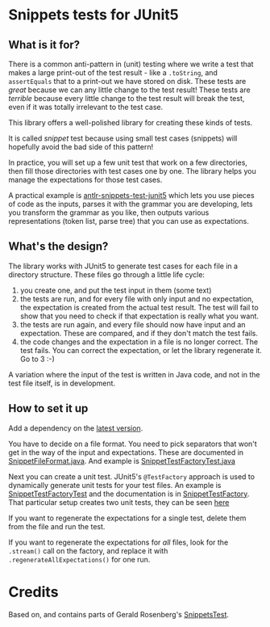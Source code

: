 Snippets tests for JUnit5
=====================

What is it for?
---------------------
There is a common anti-pattern in (unit) testing where we write a test that makes a large print-out of the test result -
like a `.toString`, and `assertEquals` that to a print-out we have stored on disk. These tests are *great* because we
can any little change to the test result!
These tests are *terrible* because every little change to the test result will break the test, even if it was totally
irrelevant to the test case.

This library offers a well-polished library for creating these kinds of tests.

It is called *snippet* test because using small test cases (snippets) will hopefully avoid the bad side of this pattern!

In practice, you will set up a few unit test that work on a few directories, then fill those directories with test cases
one by one. The library helps you manage the expectations for those test cases.

A practical example is [antlr-snippets-test-junit5](https://github.com/laamella-gad/antlr-snippets-test-junit5) which
lets you use pieces of code as the inputs, parses it with the grammar you are developing, lets you transform the grammar
as you like, then outputs various representations (token list, parse tree) that you can use as expectations.

What's the design?
--------------------------
The library works with JUnit5 to generate test cases for each file in a directory structure. These files go through a
little life cycle:

1. you create one, and put the test input in them (some text)
2. the tests are run, and for every file with only input and no expectation, the expectation is created from the actual
   test result. The test will fail to show that you need to check if that expectation is really what you want.
3. the tests are run again, and every file should now have input and an expectation. These are compared, and if they
   don't match the test fails.
4. the code changes and the expectation in a file is no longer correct. The test fails. You can correct the expectation,
   or let the library regenerate it. Go to 3 :-)

A variation where the input of the test is written in Java code, and not in the test file itself, is in development.

How to set it up
----------------------
Add a dependency on the [latest version](https://search.maven.org/search?q=a:snippets-test-junit5).

You have to decide on a file format. You need to pick separators that won't get in the way of the input and
expectations. These are documented
in [SnippetFileFormat.java](src/main/java/com/laamella/snippets_test_junit5/SnippetFileFormat.java). And example
is [SnippetTestFactoryTest.java](https://github.com/laamella-gad/snippets-test-junit5/blob/master/src/test/java/com/laamella/snippets_test_junit5/SnippetTestFactoryTest.java)

Next you can create a unit test. JUnit5's `@TestFactory` approach is used to dynamically generate unit tests for your
test files. An example
is [SnippetTestFactoryTest](src/test/java/com/laamella/snippets_test_junit5/SnippetTestFactoryTest.java) and the
documentation is in [SnippetTestFactory](src/main/java/com/laamella/snippets_test_junit5/SnippetTestFactory.java). That
particular setup creates two unit tests, they can be seen [here](src/test/resources/test1)

If you want to regenerate the expectations for a single test, delete them from the file and run the test.

If you want to regenerate the expectations for *all* files, look for the `.stream()` call on the factory, and replace it
with `.regenerateAllExpectations()` for one run.

Credits
=======
Based on, and contains parts of Gerald Rosenberg's [SnippetsTest](https://github.com/grosenberg/SnippetsTest).